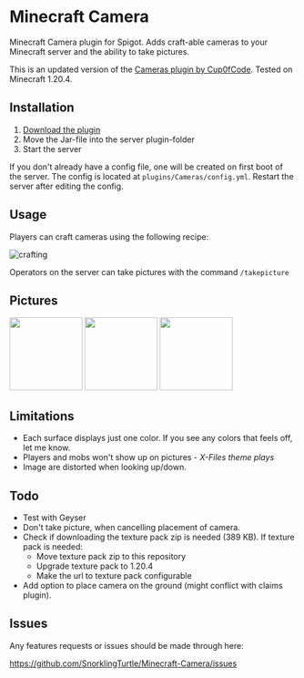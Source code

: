 Minecraft Camera
================

Minecraft Camera plugin for Spigot. Adds craft-able cameras to your Minecraft server and the ability to take pictures. 

This is an updated version of the [Cameras plugin by Cup0fCode](https://github.com/Cup0fCode/Cameras/). Tested on Minecraft 1.20.4.

## Installation

1. [Download the plugin](https://github.com/SnorklingTurtle/Minecraft-Camera/releases/)
2. Move the Jar-file into the server plugin-folder
3. Start the server

If you don't already have a config file, one will be created on first boot of the server. The config is located at `plugins/Cameras/config.yml`. Restart the server after editing the config. 

## Usage
Players can craft cameras using the following recipe:

![crafting](https://i.imgur.com/GsrxLPY.png)

Operators on the server can take pictures with the command `/takepicture`
## Pictures

<img src="https://i.imgur.com/Bzi99fL.png" width="128">
<img src="https://i.imgur.com/YRiBxGn.png" width="128">
<img src="https://i.imgur.com/pstXzfc.png" width="128">

## Limitations
* Each surface displays just one color. If you see any colors that feels off, let me know.
* Players and mobs won't show up on pictures - *X-Files theme plays*
* Image are distorted when looking up/down.

## Todo
* Test with Geyser
* Don't take picture, when cancelling placement of camera.
* Check if downloading the texture pack zip is needed (389 KB). If texture pack is needed:
  * Move texture pack zip to this repository 
  * Upgrade texture pack to 1.20.4
  * Make the url to texture pack configurable
* Add option to place camera on the ground (might conflict with claims plugin).

## Issues

Any features requests or issues should be made through here:

https://github.com/SnorklingTurtle/Minecraft-Camera/issues
